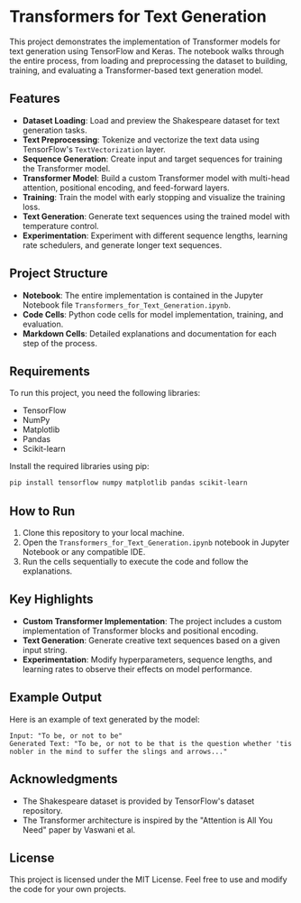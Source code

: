 # Transformers for Text Generation

This project demonstrates the implementation of Transformer models for text generation using TensorFlow and Keras. The notebook walks through the entire process, from loading and preprocessing the dataset to building, training, and evaluating a Transformer-based text generation model.

## Features

- **Dataset Loading**: Load and preview the Shakespeare dataset for text generation tasks.
- **Text Preprocessing**: Tokenize and vectorize the text data using TensorFlow's `TextVectorization` layer.
- **Sequence Generation**: Create input and target sequences for training the Transformer model.
- **Transformer Model**: Build a custom Transformer model with multi-head attention, positional encoding, and feed-forward layers.
- **Training**: Train the model with early stopping and visualize the training loss.
- **Text Generation**: Generate text sequences using the trained model with temperature control.
- **Experimentation**: Experiment with different sequence lengths, learning rate schedulers, and generate longer text sequences.

## Project Structure

- **Notebook**: The entire implementation is contained in the Jupyter Notebook file `Transformers_for_Text_Generation.ipynb`.
- **Code Cells**: Python code cells for model implementation, training, and evaluation.
- **Markdown Cells**: Detailed explanations and documentation for each step of the process.

## Requirements

To run this project, you need the following libraries:

- TensorFlow
- NumPy
- Matplotlib
- Pandas
- Scikit-learn

Install the required libraries using pip:

```bash
pip install tensorflow numpy matplotlib pandas scikit-learn
```

## How to Run

1. Clone this repository to your local machine.
2. Open the `Transformers_for_Text_Generation.ipynb` notebook in Jupyter Notebook or any compatible IDE.
3. Run the cells sequentially to execute the code and follow the explanations.

## Key Highlights

- **Custom Transformer Implementation**: The project includes a custom implementation of Transformer blocks and positional encoding.
- **Text Generation**: Generate creative text sequences based on a given input string.
- **Experimentation**: Modify hyperparameters, sequence lengths, and learning rates to observe their effects on model performance.

## Example Output

Here is an example of text generated by the model:

```
Input: "To be, or not to be"
Generated Text: "To be, or not to be that is the question whether 'tis nobler in the mind to suffer the slings and arrows..."
```

## Acknowledgments

- The Shakespeare dataset is provided by TensorFlow's dataset repository.
- The Transformer architecture is inspired by the "Attention is All You Need" paper by Vaswani et al.

## License

This project is licensed under the MIT License. Feel free to use and modify the code for your own projects.

